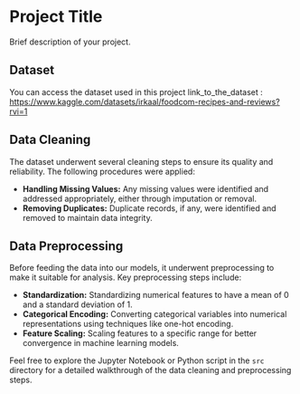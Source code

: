 # Project Title

Brief description of your project.

## Dataset

You can access the dataset used in this project link_to_the_dataset : https://www.kaggle.com/datasets/irkaal/foodcom-recipes-and-reviews?rvi=1

## Data Cleaning

The dataset underwent several cleaning steps to ensure its quality and reliability. The following procedures were applied:

- **Handling Missing Values:** Any missing values were identified and addressed appropriately, either through imputation or removal.
- **Removing Duplicates:** Duplicate records, if any, were identified and removed to maintain data integrity.

## Data Preprocessing

Before feeding the data into our models, it underwent preprocessing to make it suitable for analysis. Key preprocessing steps include:

- **Standardization:** Standardizing numerical features to have a mean of 0 and a standard deviation of 1.
- **Categorical Encoding:** Converting categorical variables into numerical representations using techniques like one-hot encoding.
- **Feature Scaling:** Scaling features to a specific range for better convergence in machine learning models.

Feel free to explore the Jupyter Notebook or Python script in the `src` directory for a detailed walkthrough of the data cleaning and preprocessing steps.
